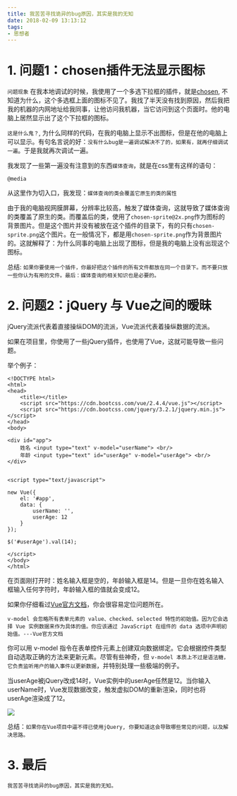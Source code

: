 ```yaml
---
title: 我苦苦寻找诡异的bug原因，其实是我的无知
date: 2018-02-09 13:13:12
tags:
- 思想者
---
```


# 1. 问题1：chosen插件无法显示图标
`问题现象`
在我本地调试的时候，我使用了一个多选下拉框的插件，就是[chosen](https://harvesthq.github.io/chosen/), 不知道为什么，这个多选框上面的图标不见了。我找了半天没有找到原因，然后我把我的机器的内网地址给我同事，让他访问我机器，当它访问到这个页面时。他的电脑上居然显示出了这个下拉框的图标。

`这是什么鬼？`, 为什么同样的代码，在我的电脑上显示不出图标，但是在他的电脑上可以显示。有句名言说的好：`没有什么bug是一遍调试解决不了的，如果有，就再仔细调试一遍`。于是我就再次调试一遍。

我发现了一些第一遍没有注意到的东西`媒体查询`，就是在css里有这样的语句：
```
@media
```
从这里作为切入口，我发现：`媒体查询的类会覆盖它原生的类的属性`

由于我的电脑视网膜屏幕，分辨率比较高，触发了媒体查询，这就导致了媒体查询的类覆盖了原生的类。而覆盖后的类，使用了`chosen-sprite@2x.png`作为图标的背景图片。但是这个图片并没有被放在这个插件的目录下，有的只有`chosen-sprite.png`这个图片。在一般情况下，都是用`chosen-sprite.png`作为背景图片的。这就解释了：为什么同事的电脑上出现了图标，但是我的电脑上没有出现这个图标。

总结: `如果你要使用一个插件，你最好把这个插件的所有文件都放在同一个目录下。而不要只放一些你认为有用的文件。最后：媒体查询的相关知识也是必要的。`

# 2. 问题2：jQuery 与 Vue之间的暧昧
jQuery流派代表着直接操纵DOM的流派，Vue流派代表着操纵数据的流派。

如果在项目里，你使用了一些jQuery插件，也使用了Vue，这就可能导致一些问题。

举个例子：

```
<!DOCTYPE html>
<html>
<head>
    <title></title>
    <script src="https://cdn.bootcss.com/vue/2.4.4/vue.js"></script>
    <script src="https://cdn.bootcss.com/jquery/3.2.1/jquery.min.js"></script>
</head>
<body>

<div id="app">
    姓名 <input type="text" v-model="userName"> <br/>
    年龄 <input type="text" id="userAge" v-model="userAge"> <br/>
</div>


<script type="text/javascript">

new Vue({
    el: '#app',
    data: {
        userName: '',
        userAge: 12
    }
});

$('#userAge').val(14);

</script>
</body>
</html>

```

在页面刚打开时：姓名输入框是空的，年龄输入框是14。但是一旦你在姓名输入框输入任何字符时，年龄输入框的值就会变成12。

如果你仔细看过[Vue官方文档](https://cn.vuejs.org/v2/guide/forms.html)，你会很容易定位问题所在。

```
v-model 会忽略所有表单元素的 value、checked、selected 特性的初始值。因为它会选择 Vue 实例数据来作为具体的值。你应该通过 JavaScript 在组件的 data 选项中声明初始值。---Vue官方文档
```

你可以用 v-model 指令在表单控件元素上创建双向数据绑定。它会根据控件类型自动选取正确的方法来更新元素。尽管有些神奇，但 `v-model 本质上不过是语法糖，它负责监听用户的输入事件以更新数据`，并特别处理一些极端的例子。

当userAge被jQuery改成14时，Vue实例中的userAge任然是12。当你输入userName时，Vue发现数据改变，触发虚拟DOM的重新渲染，同时也将userAge渲染成了12。

![](https://wdd-images.oss-cn-shanghai.aliyuncs.com/20180209131356_2Lfly1_Screenshot.jpeg)

总结：`如果你在Vue项目中逼不得已使用jQuery, 你要知道这会导致哪些常见的问题，以及解决思路。`

# 3. 最后
`我苦苦寻找诡异的bug原因，其实是我的无知。`


  [1]: /img/bVWuhV